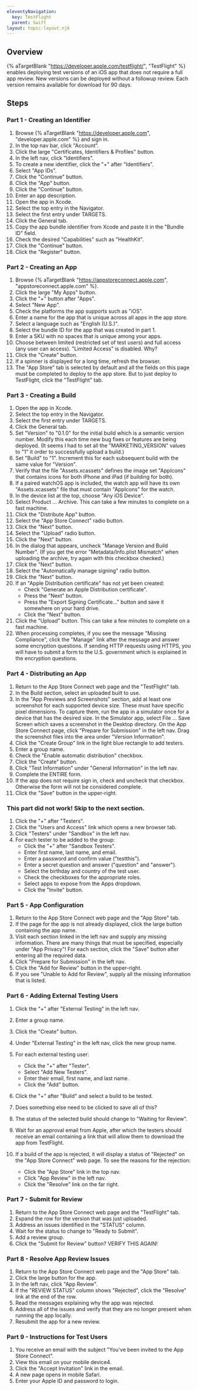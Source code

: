 ```yaml
---
eleventyNavigation:
  key: TestFlight
  parent: Swift
layout: topic-layout.njk
---
```


## Overview

{% aTargetBlank "https://developer.apple.com/testflight/", "TestFlight" %}
enables deploying test versions of an iOS app
that does not require a full app review.
New versions can be deployed without a followup review.
Each version remains available for download for 90 days.

## Steps

### Part 1 - Creating an Identifier

1. Browse {% aTargetBlank "https://developer.apple.com",
   "developer.apple.com" %} and sign in.
1. In the top nav bar, click "Account".
1. Click the large "Certificates, Identifiers & Profiles" button.
1. In the left nav, click "Identifiers".
1. To create a new identifier, click the "+" after "Identifiers".
1. Select "App IDs".
1. Click the "Continue" button.
1. Click the "App" button.
1. Click the "Continue" button.
1. Enter an app description.
1. Open the app in Xcode.
1. Select the top entry in the Navigator.
1. Select the first entry under TARGETS.
1. Click the General tab.
1. Copy the app bundle identifier from Xcode
   and paste it in the "Bundle ID" field.
1. Check the desired "Capabilities" such as "HealthKit".
1. Click the "Continue" button.
1. Click the "Register" button.

### Part 2 - Creating an App

1. Browse {% aTargetBlank "https://appstoreconnect.apple.com",
   "appstoreconnect.apple.com" %}.
1. Click the large "My Apps" button.
1. Click the "+" button after "Apps".
1. Select "New App".
1. Check the platforms the app supports such as "iOS".
1. Enter a name for the app that is unique across all apps in the app store.
1. Select a language such as "English (U.S.)".
1. Select the bundle ID for the app that was created in part 1.
1. Enter a SKU with no spaces that is unique among your apps.
1. Choose between limited (restricted set of test users)
   and full access (any user can access).
   "Limited Access" is disabled. Why?
1. Click the "Create" button.
1. If a spinner is displayed for a long time, refresh the browser.
1. The "App Store" tab is selected by default and all the fields
   on this page must be completed to deploy to the app store.
   But to just deploy to TestFlight, click the "TestFlight" tab.

### Part 3 - Creating a Build

1. Open the app in Xcode.
1. Select the top entry in the Navigator.
1. Select the first entry under TARGETS.
1. Click the General tab.
1. Set "Version" to "0.1.0" for the initial build
   which is a semantic version number.
   Modify this each time new bug fixes or features are being deployed.
   (It seems I had to set all the "MARKETING_VERSION" values to "1"
   it order to successfully upload a build.)
1. Set "Build" to "1". Increment this for each
   subsequent build with the same value for "Version".
1. Verify that the file "Assets.xcassets" defines the image set "AppIcons"
   that contains icons for both iPhone and iPad (if building for both).
1. If a paired watchOS app is included, the watch app will have its own
   "Assets.xcassets" file that must contain "AppIcons" for the watch.
1. In the device list at the top, choose "Any iOS Device".
1. Select Product ... Archive.
   This can take a few minutes to complete on a fast machine.
1. Click the "Distribute App" button.
1. Select the "App Store Connect" radio button.
1. Click the "Next" button.
1. Select the "Upload" radio button.
1. Click the "Next" button.
1. In the dialog that appears, uncheck "Manage Version and Build Number".
   (If you get the error "Metadata/Info.plist Mismatch" when
   uploading the archive, try again with this checkbox checked.)
1. Click the "Next" button.
1. Select the "Automatically manage signing" radio button.
1. Click the "Next" button.
1. If an "Apple Distribution certificate" has not yet been created:
   - Check "Generate an Apple Distribution certificate".
   - Press the "Next" button.
   - Press the "Export Signing Certificate..." button
     and save it somewhere on your hard drive.
   - Click the "Next" button.
1. Click the "Upload" button.
   This can take a few minutes to complete on a fast machine.
1. When processing completes, if you see the message "Missing Compliance",
   click the "Manage" link after the message and answer some encryption questions.
   If sending HTTP requests using HTTPS, you will have to submit a form
   to the U.S. government which is explained in the encryption questions.

### Part 4 - Distributing an App

1. Return to the App Store Connect web page and the "TestFlight" tab.
1. In the Build section, select an uploaded built to use.
1. In the "App Previews and Screenshots" section,
   add at least one screenshot for each supported device size.
   These must have specific pixel dimensions.
   To capture them, run the app in a simulator once
   for a device that has the desired size.
   In the Simulator app, select File ... Save Screen
   which saves a screenshot in the Desktop directory.
   On the App Store Connect page,
   click "Prepare for Submission" in the left nav.
   Drag the screenshot files into the area under "Version Information".
1. Click the "Create Group" link in the light blue rectangle to add testers.
1. Enter a group name.
1. Check the "Enable automatic distribution" checkbox.
1. Click the "Create" button.
1. Click "Test Information" under "General Information" in the left nav.
1. Complete the ENTIRE form.
1. If the app does not require sign in, check and uncheck that checkbox.
   Otherwise the form will not be considered complete.
1. Click the "Save" button in the upper-right.

### This part did not work! Skip to the next section.

1. Click the "+" after "Testers".
1. Click the "Users and Access" link which opens a new browser tab.
1. Click "Testers" under "Sandbox" in the left nav.
1. For each tester to be added to the group:
   - Click the "+" after "Sandbox Testers".
   - Enter first name, last name, and email.
   - Enter a password and confirm value ("testthis").
   - Enter a secret question and answer ("question" and "answer").
   - Select the birthday and country of the test user.
   - Check the checkboxes for the appropriate roles.
   - Select apps to expose from the Apps dropdown.
   - Click the "Invite" button.

### Part 5 - App Configuration

1. Return to the App Store Connect web page and the "App Store" tab.
1. If the page for the app is not already displayed,
   click the large button containing the app name.
1. Visit each section linked in the left nav and supply any missing information.
   There are many things that must be specified, especially under "App Privacy"!
   For each section, click the "Save" button
   after entering all the required data.
1. Click "Prepare for Submission" in the left nav.
1. Click the "Add for Review" button in the upper-right.
1. If you see "Unable to Add for Review",
   supply all the missing information that is listed.

### Part 6 - Adding External Testing Users

1. Click the "+" after "External Testing" in the left nav.
1. Enter a group name.
1. Click the "Create" button.
1. Under "External Testing" in the left nav, click the new group name.
1. For each external testing user:

   - Click the "+" after "Tester".
   - Select "Add New Testers".
   - Enter their email, first name, and last name.
   - Click the "Add" button.

1. Click the "+" after "Build" and select a build to be tested.
1. Does something else need to be clicked to save all of this?
1. The status of the selected build should change to "Waiting for Review".
1. Wait for an approval email from Apple,
   after which the testers should receive an email containing
   a link that will allow them to download the app from TestFlight.
1. If a build of the app is rejected, it will display a status of "Rejected"
   on the "App Store Connect" web page.
   To see the reasons for the rejection:

   - Click the "App Store" link in the top nav.
   - Click "App Review" in the left nav.
   - Click the "Resolve" link on the far right.

### Part 7 - Submit for Review

1. Return to the App Store Connect web page and the "TestFlight" tab.
1. Expand the row for the version that was just uploaded.
1. Address an issues identified in the "STATUS" column.
1. Wait for the status to change to "Ready to Submit".
1. Add a review group.
1. Click the "Submit for Review" button? VERIFY THIS AGAIN!

### Part 8 - Resolve App Review Issues

1. Return to the App Store Connect web page and the "App Store" tab.
1. Click the large button for the app.
1. In the left nav, click "App Review".
1. If the "REVIEW STATUS" column shows "Rejected",
   click the "Resolve" link at the end of the row.
1. Read the messages explaining why the app was rejected.
1. Address all of the issues and verify that they are no longer present
   when running the app locally.
1. Resubmit the app for a new review.

### Part 9 - Instructions for Test Users

1. You receive an email with the subject
   "You've been invited to the App Store Connect".
1. View this email on your mobile device4.
1. Click the "Accept Invitation" link in the email.
1. A new page opens in mobile Safari.
1. Enter your Apple ID and password to login.
